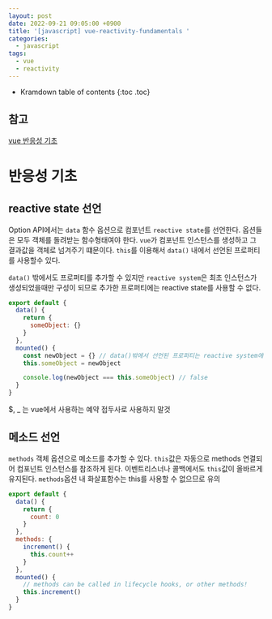 ```yaml
---
layout: post
date: 2022-09-21 09:05:00 +0900
title: '[javascript] vue-reactivity-fundamentals '
categories:
  - javascript
tags:
  - vue
  - reactivity
---
```


* Kramdown table of contents
{:toc .toc}

## 참고

[vue 반응성 기초](https://vuejs.org/guide/essentials/reactivity-fundamentals.html)


# 반응성 기초

## reactive state 선언

Option API에서는 `data` 함수 옵션으로 컴포넌트 `reactive state`를 선언한다. 옵션들은 모두 객체를 돌려받는 함수형태여야 한다. 
`vue`가 컴포넌트 인스턴스를 생성하고 그 결과값을 객체로 넘겨주기 떄문이다. 
`this`를 이용해서 `data()` 내에서 선언된 프로퍼티를 사용할수 있다. 

`data()` 밖에서도 프로퍼티를 추가할 수 있지만 `reactive system`은 최초 인스턴스가 생성되었을때만 구성이 되므로 추가한 프로퍼티에는 reactive state를 사용할 수 없다. 

```js
export default {
  data() {
    return {
      someObject: {}
    }
  },
  mounted() {
    const newObject = {} // data()밖에서 선언된 프로퍼티는 reactive system에 들어가지 못한다. 
    this.someObject = newObject

    console.log(newObject === this.someObject) // false
  }
}
```


$, _ 는 vue에서 사용하는 예약 접두사로 사용하지 말것 



##  메소드 선언

`methods` 객체 옵션으로 메소드를 추가할 수 있다. `this`값은 자동으로 methods 연결되어 컴포넌트 인스턴스를 참조하게 된다. 
이벤트리스너나 콜백에서도 `this`값이 올바르게 유지된다. `methods`옵션 내 화살표함수는 this를 사용할 수 없으므로 유의


```js
export default {
  data() {
    return {
      count: 0
    }
  },
  methods: {
    increment() {
      this.count++
    }
  },
  mounted() {
    // methods can be called in lifecycle hooks, or other methods!
    this.increment()
  }
}
```

<template>에서 methods에 접근할수 있다. 템플릿 내에서 대부분은 이벤트 리스터로 사용할 수 있다. 

```html
<button @click="increment">{{ count }}</button>
```


## DOM 업데이트 시기

상태를 변경하면 DOM은 자동으로 업데이트 되지만 항상 실시간으로 동기화되는것은 아니다. Vue는 얼마나 많은 상태변경을 했든 상관없이 변화를 감지하여 모아둔 다음 각 컴포넌트를 한번만 업데이트 한다.

상태변경 후 DOM 업데이트가 완료될 때까지 기다리기 위해 `nextTick()`함수를 사용할 수 있다.  

### Deep Reactivity

기본적으로 vue는 deeply reactive를 가지는데 이 말은 중첩된 객체과 배열의 변화도 감지 할 수 있다는 뜻
최상위 레벨에서의 변화만 감지할 수 있는 shallow reactive 객체를 만들 수도 있지만 많이 사용되지는 않는듯

### Stateful Methods

???




